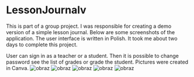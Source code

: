 # LessonJournalv 
This is part of a group project. I was responsible for creating a demo version of a simple lesson journal. Below are some screenshots of the application. The user interface is written in Polish.
It took me about two days to complete this project.

User can sign in as a teacher or a student. Then it is possible to change password see the list of grades or grade the student. Pictures were created in Canva. 
![obraz](https://user-images.githubusercontent.com/56163818/164977518-6379d49e-1cde-4e82-804d-5b0aa29771c4.png)
![obraz](https://user-images.githubusercontent.com/56163818/164977570-a4c5e5d4-f3ff-4aa3-bbf2-113dfd3b7e0c.png)
![obraz](https://user-images.githubusercontent.com/56163818/164977589-ffff77d8-ad0b-474d-a1c1-5320cf917a40.png)
![obraz](https://user-images.githubusercontent.com/56163818/164977601-4a70f421-1d78-4f66-b42d-2bd02d35cdd2.png)
![obraz](https://user-images.githubusercontent.com/56163818/164977627-42cdc479-752a-4579-a1c8-2d2b4cf94631.png)





